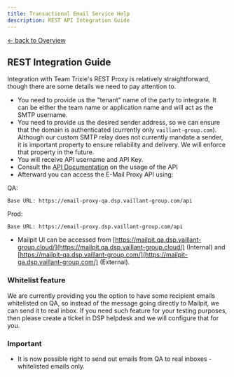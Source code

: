 ```yaml
---
title: Transactional Email Service Help
description: REST API Integration Guide
---
```


[&larr; back to Overview](/email)

## REST Integration Guide
Integration with Team Trixie's REST Proxy is relatively straightforward, though there are some details we need to pay attention to.

* You need to provide us the "tenant" name of the party to integrate. It can be either the team name or application name and will act as the SMTP username.
* You need to provide us the desired sender address, so we can ensure that the domain is authenticated (currently only `vaillant-group.com`). Although our custom SMTP relay does not currently mandate a sender, it is important property to ensure reliability and delivery. We will enforce that property in the future.
* You will receive API username and API Key.
* Consult the [API Documentation](api-documentation.html) on the usage of the API
* Afterward you can access the E-Mail Proxy API using:

QA:
```
Base URL: https://email-proxy-qa.dsp.vaillant-group.com/api
```
Prod:
```
Base URL: https://email-proxy.dsp.vaillant-group.com/api
```

* Mailpit UI can be accessed from [https://mailpit.qa.dsp.vaillant-group.cloud/](https://mailpit.qa.dsp.vaillant-group.cloud/) (Internal) and [https://mailpit-qa.dsp.vaillant-group.com/](https://mailpit-qa.dsp.vaillant-group.com/) (External).

### Whitelist feature
We are currently providing you the option to have some recipient emails whitelisted on QA, so instead of the message going directly to Mailpit, we can send it to real inbox.
If you need such feature for your testing purposes, then please create a ticket in DSP helpdesk and we will configure that for you.

### Important 
* It is now possible right to send out emails from QA to real inboxes - whitelisted emails only.